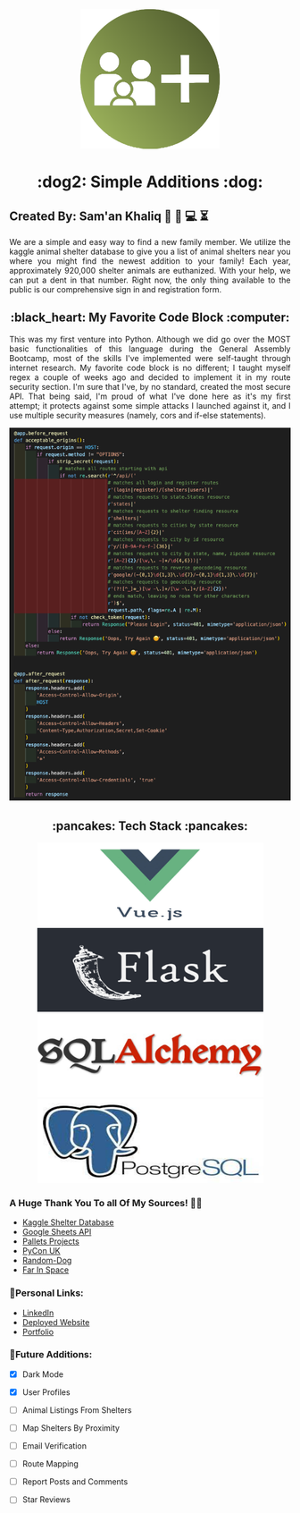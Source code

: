 <div align="center"><img src="./z_img/saLogo.png" alt="Simple Additions Logo" height="250vw" width="250vw"></div>
<h1 align='center'>:dog2: Simple Additions :dog:</h1>

## Created By: Sam'an Khaliq :triangular_ruler: :memo: :computer: :hourglass_flowing_sand:

<p align='justify'>We are a simple and easy way to find a new family member. We utilize the kaggle animal shelter database to give you a list of animal shelters near you where you might find the newest addition to your family! Each year, approximately 920,000 shelter animals are euthanized. With your help, we can put a dent in that number. Right now, the only thing available to the public is our comprehensive sign in and registration form.</p>

<h2 align="center">:black_heart: My Favorite Code Block :computer:</h2>
<p align='justify'>This was my first venture into Python. Although we did go over the MOST basic functionalities of this language during the General Assembly Bootcamp, most of the skills I've implemented were self-taught through internet research. My favorite code block is no different; I taught myself regex a couple of weeks ago and decided to implement it in my route security section. I'm sure that I've, by no standard, created the most secure API. That being said, I'm proud of what I've done here as it's my first attempt; it protects against some simple attacks I launched against it, and I use multiple security measures (namely, cors and if-else statements).</p>

<div align="center">
<img src="./z_img/Code_Screenshot.png" alt="Before and after request sections">
</div>
<h2 align="center">:pancakes: Tech Stack :pancakes:</h2>
<div align="center">
<img src="./z_img/vuejs-logo.jpeg" alt="Simple Additions Logo" height="150px" width="405px">
<img src="./z_img/flask-1.png" alt="Simple Additions Logo" height="150px" width="405px">
<img src="./z_img/sqlaLogo.jpeg" alt="Simple Additions Logo" height="150px" width="405px">
<img src="./z_img/psql.jpeg" alt="Simple Additions Logo" height="150px" width="405px">
</div>

### A Huge Thank You To all Of My Sources!	 :partying_face::tada:
- [Kaggle Shelter Database](https://www.kaggle.com/aaronschlegel/petfinder-animal-shelters-database/version/4)
- [Google Sheets API](https://developers.google.com/sheets/api/quickstart/python)
- [Pallets Projects](https://flask.palletsprojects.com/en/)
- [PyCon UK](https://www.youtube.com/watch?v=gJ7CnUX_7YQ)
- [Random-Dog](https://pypi.org/project/random-dog/)
- [Far In Space](https://www.farinspace.com/tag/sql-dump/)


### :bust_in_silhouette:Personal Links:
- [LinkedIn](https://www.linkedin.com/in/saman-khaliq/)
- [Deployed Website](https://simple-additions.netlify.app/)
- [Portfolio](https://www.samankhaliq.com/)


### 	:bricks:Future Additions:

- [x] Dark Mode
- [x] User Profiles
- [ ] Animal Listings From Shelters
- [ ] Map Shelters By Proximity
- [ ] Email Verification
- [ ] Route Mapping
- [ ] Report Posts and Comments
- [ ] Star Reviews

